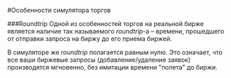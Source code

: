 #Особенности симулятора торгов

###Roundtrip
Одной из особенностей торгов на реальной бирже является наличие так называемого *roundtrip*-а – времени, прошедшего от отправки запроса на биржу до его приема биржей.

В симуляторе же *roundtrip* полагается равным нулю. Это означает, что все ваши биржевые запросы (добавление/удаление заявок) производятся мгновенно, без имитации времени "полета" до биржи.
